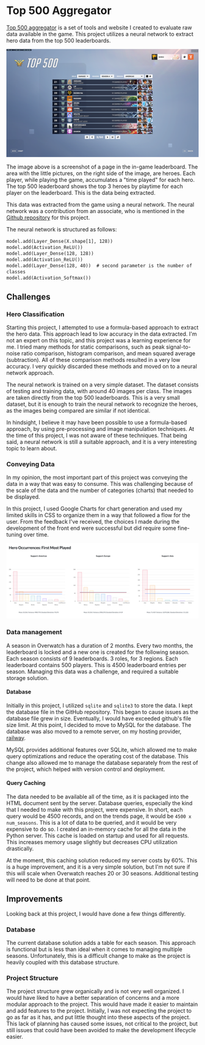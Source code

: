 # Top 500 Aggregator

[Top 500 aggregator](https://t500-aggregator.aryankothari.dev) is a set of tools and website I created to evaluate raw data available in the game. This project utilizes a neural network to extract hero data from the top 500 leaderboards. 

![OW2 Leaderboard](./overwatch-2-leaderboard.png)

The image above is a screenshot of a page in the in-game leaderboard. The area with the little pictures, on the right side of the image, are heroes. Each player, while playing the game, accumulates a "time played" for each hero. The top 500 leaderboard shows the top 3 heroes by playtime for each player on the leaderboard. This is the data being extracted. 

This data was extracted from the game using a neural network. The neural network was a contribution from an associate, who is mentioned in the [Github repository](https://github.com/thearyadev/top500-aggregator) for this project. 

The neural network is structured as follows:
```
model.add(Layer_Dense(X.shape[1], 128))
model.add(Activation_ReLU())
model.add(Layer_Dense(128, 128))
model.add(Activation_ReLU())
model.add(Layer_Dense(128, 40))  # second parameter is the number of classes
model.add(Activation_Softmax())
```
## Challenges

### Hero Classification

Starting this project, I attempted to use a formula-based approach to extract the hero data. This approach lead to low accuracy in the data extracted. I'm not an expert on this topic, and this project was a learning experience for me. I tried many methods for static comparisons, such as peak signal-to-noise ratio comparison, histogram comparison, and mean squared average (subtraction). All of these comparison methods resulted in a very low accuracy. I very quickly discarded these methods and moved on to a neural network approach.

The neural network is trained on a very simple dataset. The dataset consists of testing and training data, with around 40 images per class. The images are taken directly from the top 500 leaderboards. This is a very small dataset, but it is enough to train the neural network to recognize the heroes, as the images being compared are similar if not identical.

In hindsight, I believe it may have been possible to use a formula-based approach, by using pre-processing and image manipulation techniques. At the time of this project, I was not aware of these techniques. That being said, a neural network is still a suitable approach, and it is a very interesting topic to learn about.

### Conveying Data

In my opinion, the most important part of this project was conveying the data in a way that was easy to consume. This was challenging because of the scale of the data and the number of categories (charts) that needed to be displayed. 

In this project, I used Google Charts for chart generation and used my limited skills in CSS to organize them in a way that followed a flow for the user. From the feedback I've received, the choices I made during the development of the front end were successful but did require some fine-tuning over time. 

![T500 Aggregator Sample Image](./t500-aggregator.png)

### Data management

A season in Overwatch has a duration of 2 months. Every two months, the leaderboard is locked and a new one is created for the following season. Each season consists of 9 leaderboards. 3 roles, for 3 regions. Each leaderboard contains 500 players. This is 4500 leaderboard entries per season. Managing this data was a challenge, and required a suitable storage solution. 

#### Database

Initially in this project, I utilized `sqlite` and `sqlite3` to store the data. I kept the database file in the GitHub repository. This began to cause issues as the database file grew in size. Eventually, I would have exceeded github's file size limit. At this point, I decided to move to MySQL for the database. The database was also moved to a remote server, on my hosting provider, [railway](https://railway.app). 

MySQL provides additional features over SQLite, which allowed me to make query optimizations and reduce the operating cost of the database. This change also allowed me to manage the database separately from the rest of the project, which helped with version control and deployment. 

#### Query Caching

The data needed to be available all of the time, as it is packaged into the HTML document sent by the server. Database queries, especially the kind that I needed to make with this project, were expensive. In short, each query would be 4500 records, and on the trends page, it would be `4500 x num_seasons`. This is a lot of data to be queried, and it would be very expensive to do so. I created an in-memory cache for all the data in the Python server. This cache is loaded on startup and used for all requests. This increases memory usage slightly but decreases CPU utilization drastically. 

At the moment, this caching solution reduced my server costs by 60%. This is a huge improvement, and it is a very simple solution, but I'm not sure if this will scale when Overwatch reaches 20 or 30 seasons. Additional testing will need to be done at that point. 

## Improvements

Looking back at this project, I would have done a few things differently.

### Database

The current database solution adds a table for each season. This approach is functional but is less than ideal when it comes to managing multiple seasons. Unfortunately, this is a difficult change to make as the project is heavily coupled with this database structure. 

### Project Structure

The project structure grew organically and is not very well organized. I would have liked to have a better separation of concerns and a more modular approach to the project. This would have made it easier to maintain and add features to the project. Initially, I was not expecting the project to go as far as it has, and put little thought into these aspects of the project. This lack of planning has caused some issues, not critical to the project, but still issues that could have been avoided to make the development lifecycle easier.